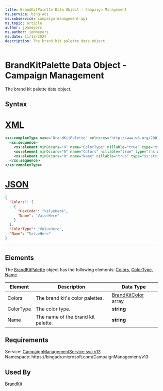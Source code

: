 ```yaml
---
title: BrandKitPalette Data Object - Campaign Management
ms.service: bing-ads
ms.subservice: campaign-management-api
ms.topic: article
author: jonmeyers
ms.author: jonmeyers
ms.date: 11/13/2024
description: The brand kit palette data object.
---
```

# BrandKitPalette Data Object - Campaign Management
The brand kit palette data object.

## Syntax

# [XML](#tab/xml)

```xml
<xs:complexType name="BrandKitPalette" xmlns:xs="http://www.w3.org/2001/XMLSchema">
  <xs:sequence>
    <xs:element minOccurs="0" name="ColorType" nillable="true" type="xs:string" />
    <xs:element minOccurs="0" name="Colors" nillable="true" type="tns:ArrayOfBrandKitColor" />
    <xs:element minOccurs="0" name="Name" nillable="true" type="xs:string" />
  </xs:sequence>
</xs:complexType>
```

# [JSON](#tab/json)

```json
{
  "Colors": [
    {
      "HexCode": "ValueHere",
      "Name": "ValueHere"
    }
  ],
  "ColorType": "ValueHere",
  "Name": "ValueHere"
}
```

-----

## <a name="elements"></a>Elements

The [BrandKitPalette](brandkitpalette.md) object has the following elements: [Colors](#colors), [ColorType](#colortype), [Name](#name).

|Element|Description|Data Type|
|-----------|---------------|-------------|
|<a name="colors"></a>Colors|The brand kit's color palettes.|[BrandKitColor](brandkitcolor.md) array|
|<a name="colortype"></a>ColorType|The color type.|**string**|
|<a name="name"></a>Name|The name of the brand kit palette.|**string**|

## Requirements
Service: [CampaignManagementService.svc v13](https://campaign.api.bingads.microsoft.com/Api/Advertiser/CampaignManagement/v13/CampaignManagementService.svc)  
Namespace: https\://bingads.microsoft.com/CampaignManagement/v13  

## Used By
[BrandKit](brandkit.md)  

